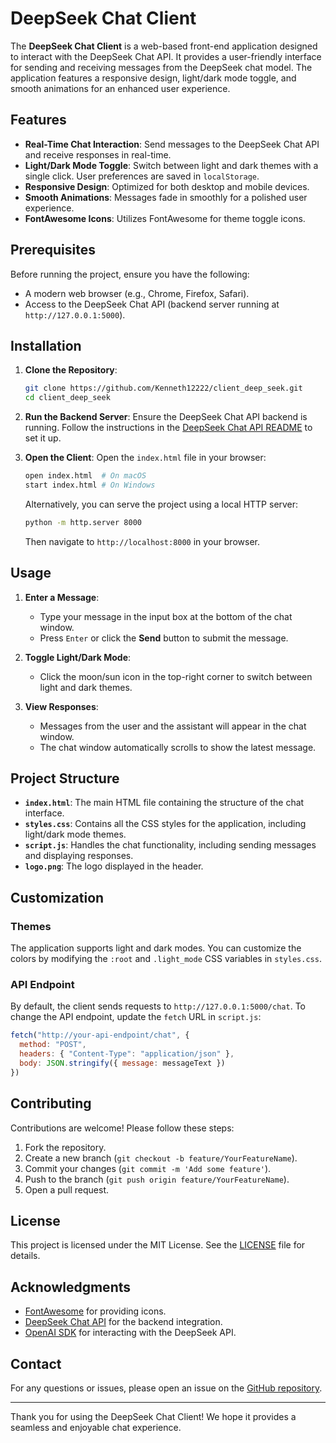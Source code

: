 # DeepSeek Chat Client

The **DeepSeek Chat Client** is a web-based front-end application designed to interact with the DeepSeek Chat API. It provides a user-friendly interface for sending and receiving messages from the DeepSeek chat model. The application features a responsive design, light/dark mode toggle, and smooth animations for an enhanced user experience.

## Features

- **Real-Time Chat Interaction**: Send messages to the DeepSeek Chat API and receive responses in real-time.
- **Light/Dark Mode Toggle**: Switch between light and dark themes with a single click. User preferences are saved in `localStorage`.
- **Responsive Design**: Optimized for both desktop and mobile devices.
- **Smooth Animations**: Messages fade in smoothly for a polished user experience.
- **FontAwesome Icons**: Utilizes FontAwesome for theme toggle icons.

## Prerequisites

Before running the project, ensure you have the following:

- A modern web browser (e.g., Chrome, Firefox, Safari).
- Access to the DeepSeek Chat API (backend server running at `http://127.0.0.1:5000`).

## Installation

1. **Clone the Repository**:
   ```bash
   git clone https://github.com/Kenneth12222/client_deep_seek.git
   cd client_deep_seek
   ```

2. **Run the Backend Server**:
   Ensure the DeepSeek Chat API backend is running. Follow the instructions in the [DeepSeek Chat API README](https://github.com/Kenneth12222/client_deep_seek.git) to set it up.

3. **Open the Client**:
   Open the `index.html` file in your browser:
   ```bash
   open index.html  # On macOS
   start index.html # On Windows
   ```

   Alternatively, you can serve the project using a local HTTP server:
   ```bash
   python -m http.server 8000
   ```
   Then navigate to `http://localhost:8000` in your browser.

## Usage

1. **Enter a Message**:
   - Type your message in the input box at the bottom of the chat window.
   - Press `Enter` or click the **Send** button to submit the message.

2. **Toggle Light/Dark Mode**:
   - Click the moon/sun icon in the top-right corner to switch between light and dark themes.

3. **View Responses**:
   - Messages from the user and the assistant will appear in the chat window.
   - The chat window automatically scrolls to show the latest message.

## Project Structure

- **`index.html`**: The main HTML file containing the structure of the chat interface.
- **`styles.css`**: Contains all the CSS styles for the application, including light/dark mode themes.
- **`script.js`**: Handles the chat functionality, including sending messages and displaying responses.
- **`logo.png`**: The logo displayed in the header.

## Customization

### Themes
The application supports light and dark modes. You can customize the colors by modifying the `:root` and `.light_mode` CSS variables in `styles.css`.

### API Endpoint
By default, the client sends requests to `http://127.0.0.1:5000/chat`. To change the API endpoint, update the `fetch` URL in `script.js`:
```javascript
fetch("http://your-api-endpoint/chat", {
  method: "POST",
  headers: { "Content-Type": "application/json" },
  body: JSON.stringify({ message: messageText })
})
```

## Contributing

Contributions are welcome! Please follow these steps:

1. Fork the repository.
2. Create a new branch (`git checkout -b feature/YourFeatureName`).
3. Commit your changes (`git commit -m 'Add some feature'`).
4. Push to the branch (`git push origin feature/YourFeatureName`).
5. Open a pull request.

## License

This project is licensed under the MIT License. See the [LICENSE](LICENSE) file for details.

## Acknowledgments

- [FontAwesome](https://fontawesome.com/) for providing icons.
- [DeepSeek Chat API](https://github.com/Kenneth12222/client_deep_seek.git) for the backend integration.
- [OpenAI SDK](https://github.com/openai/openai-python) for interacting with the DeepSeek API.

## Contact

For any questions or issues, please open an issue on the [GitHub repository](https://github.com/Kenneth12222/client_deep_seek.git).

---

Thank you for using the DeepSeek Chat Client! We hope it provides a seamless and enjoyable chat experience.